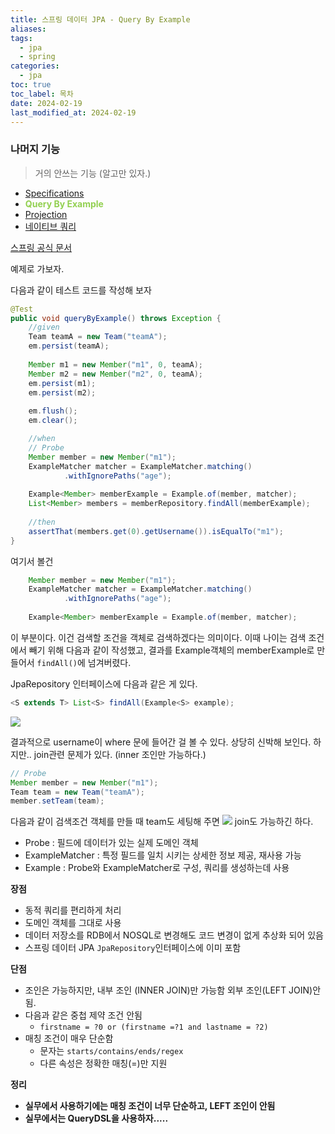 ```yaml
---
title: 스프링 데이터 JPA - Query By Example
aliases: 
tags:
  - jpa
  - spring
categories:
  - jpa
toc: true
toc_label: 목차
date: 2024-02-19
last_modified_at: 2024-02-19
---
```

### 나머지 기능
> 거의 안쓰는 기능 (알고만 있자.)
- [Specifications](https://iamminseongkim.github.io/jpa/%EC%8A%A4%ED%94%84%EB%A7%81-%EB%8D%B0%EC%9D%B4%ED%84%B0-JPA-Specifications-(%EB%AA%85%EC%84%B8)/)
- **<font color="#92d050">Query By Example</font>**
- [Projection](https://iamminseongkim.github.io/jpa/%EC%8A%A4%ED%94%84%EB%A7%81-%EB%8D%B0%EC%9D%B4%ED%84%B0-JPA-Projections/)
- [네이티브 쿼리]()

[스프링 공식 문서](https://docs.spring.io/spring-data/jpa/reference/repositories/query-by-example.html)

예제로 가보자. 


다음과 같이 테스트 코드를 작성해 보자
```java
@Test  
public void queryByExample() throws Exception {  
    //given  
    Team teamA = new Team("teamA");  
    em.persist(teamA);  
  
    Member m1 = new Member("m1", 0, teamA);  
    Member m2 = new Member("m2", 0, teamA);  
    em.persist(m1);  
    em.persist(m2);  
  
    em.flush();  
    em.clear();  

    //when  
    // Probe    
    Member member = new Member("m1");  
    ExampleMatcher matcher = ExampleMatcher.matching()  
            .withIgnorePaths("age");  
  
    Example<Member> memberExample = Example.of(member, matcher);  
    List<Member> members = memberRepository.findAll(memberExample);  
  
    //then  
    assertThat(members.get(0).getUsername()).isEqualTo("m1");  
}
```
여기서 볼건 

```java
	Member member = new Member("m1");  
    ExampleMatcher matcher = ExampleMatcher.matching()  
            .withIgnorePaths("age");  
  
    Example<Member> memberExample = Example.of(member, matcher); 
```
이 부분이다. 이건 검색할 조건을 객체로 검색하겠다는 의미이다. 
이때 나이는 검색 조건에서 빼기 위해 다음과 같이 작성했고, 
결과를 Example객체의 memberExample로 만들어서 `findAll()`에 넘겨버렸다.

JpaRepository 인터페이스에 다음과 같은 게 있다.
```java
<S extends T> List<S> findAll(Example<S> example);
```

![](https://i.imgur.com/5q17DCf.png)

결과적으로 username이 where 문에 들어간 걸 볼 수 있다.
상당히 신박해 보인다. 하지만.. join관련 문제가 있다. (inner 조인만 가능하다.)


```java
// Probe  
Member member = new Member("m1");  
Team team = new Team("teamA");  
member.setTeam(team);
```

다음과 같이 검색조건 객체를 만들 때 team도 세팅해 주면 
![](https://i.imgur.com/2tsTgYM.png)
join도 가능하긴 하다.

- Probe : 필드에 데이터가 있는 실제 도메인 객체
- ExampleMatcher : 특정 필드를 일치 시키는 상세한 정보 제공, 재사용 가능
- Example : Probe와 ExampleMatcher로 구성, 쿼리를 생성하는데 사용

**장점**
- 동적 쿼리를 편리하게 처리
- 도메인 객체를 그대로 사용
- 데이터 저장소를 RDB에서 NOSQL로 변경해도 코드 변경이 없게 추상화 되어 있음
- 스프링 데이터 JPA `JpaRepository`인터페이스에 이미 포함

**단점**
- 조인은 가능하지만, 내부 조인 (INNER JOIN)만 가능함 외부 조인(LEFT JOIN)안됨.
- 다음과 같은 중첩 제약 조건 안됨
	- `firstname = ?0 or (firstname =?1 and lastname = ?2)`
- 매칭 조건이 매우 단순함
	- 문자는 `starts/contains/ends/regex`
	- 다른 속성은 정확한 매칭(=)만 지원

**정리**
- **실무에서 사용하기에는 매칭 조건이 너무 단순하고, LEFT 조인이 안됨**
- **실무에서는 QueryDSL을 사용하자.....**
